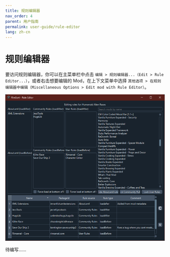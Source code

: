 ```yaml
---
title: 规则编辑器
nav_order: 4
parent: 用户指南
permalink: user-guide/rule-editor
lang: zh-cn
---
```


# 规则编辑器

要访问规则编辑器，你可以在主菜单栏中点击 `编辑 > 规则编辑器...（Edit > Rule Editor...）`，或者右击想要编辑的 Mod，在上下文菜单中选择 `其他选项 > 在规则编辑器中编辑（Miscellaneous Options > Edit mod with Rule Editor）`。

![规则编辑器预览](../assets/images/previews/rule_editor.png)

待编写……

